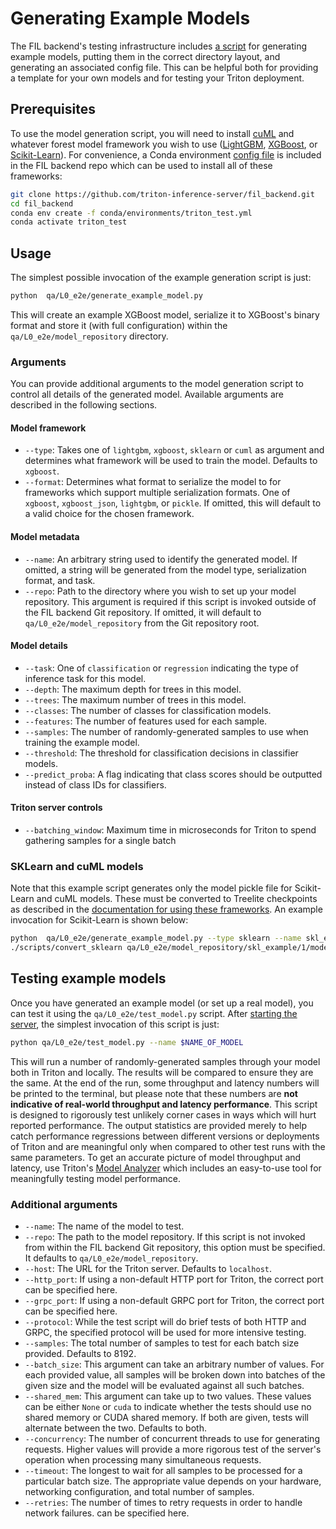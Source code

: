 # Generating Example Models

The FIL backend's testing infrastructure includes [a
script](https://github.com/triton-inference-server/fil_backend/blob/main/qa/L0_e2e/generate_example_model.py)
for generating example models, putting them in the correct directory layout,
and generating an associated config file. This can be helpful both for
providing a template for your own models and for testing your Triton
deployment.

## Prerequisites
To use the model generation script, you will need to install
[cuML](https://rapids.ai/start.html#rapids-release-selector) and whatever
forest model framework you wish to use
([LightGBM](https://lightgbm.readthedocs.io/en/latest/Installation-Guide.html),
[XGBoost](https://xgboost.readthedocs.io/en/latest/install.html), or
[Scikit-Learn](https://scikit-learn.org/stable/install.html)). For convenience,
a Conda environment [config
file](https://github.com/triton-inference-server/fil_backend/blob/main/conda/environments/triton_test.yml)
is included in the FIL backend repo which can be used to install all of these
frameworks:

```bash
git clone https://github.com/triton-inference-server/fil_backend.git
cd fil_backend
conda env create -f conda/environments/triton_test.yml
conda activate triton_test
```

## Usage

The simplest possible invocation of the example generation script is just:

```bash
python  qa/L0_e2e/generate_example_model.py
```

This will create an example XGBoost model, serialize it to XGBoost's binary
format and store it (with full configuration) within the
`qa/L0_e2e/model_repository` directory.

### Arguments
You can provide additional arguments to the model generation script to control
all details of the generated model. Available arguments are described in the
following sections.

#### Model framework
- `--type`: Takes one of `lightgbm`, `xgboost`, `sklearn` or `cuml` as argument
  and determines what framework will be used to train the model. Defaults to
  `xgboost`.
- `--format`: Determines what format to serialize the model to for frameworks
  which support multiple serialization formats. One of `xgboost`,
  `xgboost_json`, `lightgbm`, or `pickle`. If omitted, this will default to a
  valid choice for the chosen framework.

#### Model metadata
- `--name`: An arbitrary string used to identify the generated model. If
  omitted, a string will be generated from the model type, serialization
  format, and task.
- `--repo`: Path to the directory where you wish to set up your model
  repository. This argument is required if this script is invoked outside of
  the FIL backend Git repository. If omitted, it will default to
  `qa/L0_e2e/model_repository` from the Git repository root.

#### Model details
- `--task`: One of `classification` or `regression` indicating the type of
  inference task for this model.
- `--depth`: The maximum depth for trees in this model.
- `--trees`: The maximum number of trees in this model.
- `--classes`: The number of classes for classification models.
- `--features`: The number of features used for each sample.
- `--samples`: The number of randomly-generated samples to use when training
  the example model.
- `--threshold`: The threshold for classification decisions in classifier
  models.
- `--predict_proba`: A flag indicating that class scores should be outputted
  instead of class IDs for classifiers.

#### Triton server controls
- `--batching_window`: Maximum time in microseconds for Triton to spend
  gathering samples for a single batch

### SKLearn and cuML models
Note that this example script generates only the model pickle file for
Scikit-Learn and cuML models. These must be converted to Treelite checkpoints
as described in the [documentation for using these
frameworks](https://github.com/triton-inference-server/fil_backend.git). An
example invocation for Scikit-Learn is shown below:

```bash
python  qa/L0_e2e/generate_example_model.py --type sklearn --name skl_example
./scripts/convert_sklearn qa/L0_e2e/model_repository/skl_example/1/model.pkl
```
## Testing example models
Once you have generated an example model (or set up a real model), you can test
it using the `qa/L0_e2e/test_model.py` script. After [starting the
server](https://github.com/triton-inference-server/fil_backend#starting-the-server),
the simplest invocation of this script is just:
```bash
python qa/L0_e2e/test_model.py --name $NAME_OF_MODEL
```
This will run a number of randomly-generated samples through your model both in
Triton and locally. The results will be compared to ensure they are the same.
At the end of the run, some throughput and latency numbers will be printed to
the terminal, but please note that these numbers are **not indicative of
real-world throughput and latency performance**. This script is designed to
rigorously test unlikely corner cases in ways which will hurt reported
performance. The output statistics are provided merely to help catch
performance regressions between different versions or deployments of Triton and
are meaningful only when compared to other test runs with the same parameters.
To get an accurate picture of model throughput and latency, use Triton's [Model
Analyzer](https://github.com/triton-inference-server/model_analyzer) which
includes an easy-to-use tool for meaningfully testing model performance.

### Additional arguments

- `--name`: The name of the model to test.
- `--repo`: The path to the model repository. If this script is not invoked
  from within the FIL backend Git repository, this option must be specified. It
  defaults to `qa/L0_e2e/model_repository`.
- `--host`: The URL for the Triton server. Defaults to `localhost`.
- `--http_port`: If using a non-default HTTP port for Triton, the correct port
  can be specified here.
- `--grpc_port`: If using a non-default GRPC port for Triton, the correct port
  can be specified here.
- `--protocol`: While the test script will do brief tests of both HTTP and
  GRPC, the specified protocol will be used for more intensive testing.
- `--samples`: The total number of samples to test for each batch size
  provided. Defaults to 8192.
- `--batch_size`: This argument can take an arbitrary number of values. For
  each provided value, all samples will be broken down into batches of the
  given size and the model will be evaluated against all such batches.
- `--shared_mem`: This argument can take up to two values. These values can be
  either `None` or `cuda` to indicate whether the tests should use no shared
  memory or CUDA shared memory. If both are given, tests will alternate between
  the two. Defaults to both.
- `--concurrency`: The number of concurrent threads to use for generating
  requests. Higher values will provide a more rigorous test of the server's
  operation when processing many simultaneous requests.
- `--timeout`: The longest to wait for all samples to be processed for a
  particular batch size. The appropriate value depends on your hardware,
  networking configuration, and total number of samples.
- `--retries`: The number of times to retry requests in order to handle network
  failures.
  can be specified here.
